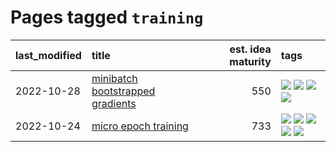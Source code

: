 # Pages tagged `training`

|last_modified|title|est. idea maturity|tags
|:---|:---|---:|:---|
|2022-10-28|[minibatch bootstrapped gradients](../minibatch-bootstrapped-gradients.md)|550|[![](https://img.shields.io/badge/tag-experimental-eac1b9)](../tags/experimental.md) [![](https://img.shields.io/badge/tag-optimization-a9524c)](../tags/optimization.md) [![](https://img.shields.io/badge/tag-training-ebbec3)](../tags/training.md) [![](https://img.shields.io/badge/tag-wip-4a3565)](../tags/wip.md)|
|2022-10-24|[micro epoch training](../micro-epoch.md)|733|[![](https://img.shields.io/badge/tag-augmentation-35d420)](../tags/augmentation.md) [![](https://img.shields.io/badge/tag-dataset-fecb83)](../tags/dataset.md) [![](https://img.shields.io/badge/tag-heuristics-32d44f)](../tags/heuristics.md) [![](https://img.shields.io/badge/tag-tooling-4aea2)](../tags/tooling.md) [![](https://img.shields.io/badge/tag-training-ebbec3)](../tags/training.md)|
